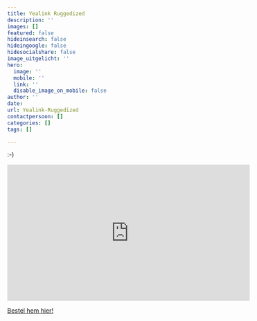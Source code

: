 ```yaml
---
title: Yealink Ruggedized
description: ''
images: []
featured: false
hideinsearch: false
hideingoogle: false
hidesocialshare: false
image_uitgelicht: ''
hero:
  image: ''
  mobile: ''
  link: ''
  disable_image_on_mobile: false
author: ''
date: 
url: Yealink-Ruggedized
contactpersoon: []
categories: []
tags: []

---
```

:-)  
  
<iframe width="560" height="315" src="https://www.youtube.com/embed/div51k3mweM" frameborder="0" allow="accelerometer; autoplay; clipboard-write; encrypted-media; gyroscope; picture-in-picture" allowfullscreen></iframe>  
  
<a href="https://callvoip.shop/multicell-oplossingen/1053-yealink-w59r-ruggedized-hd-ip-dect-handset.html" class="button">Bestel hem hier!</a>